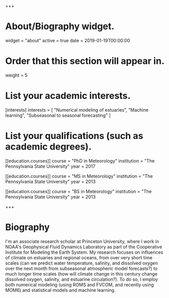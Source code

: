 +++
# About/Biography widget.
widget = "about"
active = true
date = 2019-01-19T00:00:00

# Order that this section will appear in.
weight = 5

# List your academic interests.
[interests]
  interests = [
    "Numerical modeling of estuaries",
    "Machine learning",
    "Subseasonal to seasonal forecasting"
  ]

# List your qualifications (such as academic degrees).
[[education.courses]]
  course = "PhD in Meteorology"
  institution = "The Pennsylvania State University"
  year = 2017

[[education.courses]]
  course = "MS in Meteorology"
  institution = "The Pennsylvania State University"
  year = 2013

[[education.courses]]
  course = "BS in Meteorology"
  institution = "The Pennsylvania State University"
  year = 2013
 
+++

# Biography

I'm an associate research scholar at Princeton University, where I work in NOAA's Geophysical Fluid Dynamics Laboratory as part of the Cooperative Institute for Modeling the Earth System. My research focuses on influences of climate on estuaries and regional oceans, from over very short time scales (can we predict water temperature, salinity, and dissolved oxygen over the next month from subseasonal atmospheric model forecasts?) to much longer time scales (how will climate change in this century change dissolved oxygen, salinity, and estuarine circulation?). To do so, I employ both numerical modeling (using ROMS and FVCOM, and recently using MOM6) and statistical models and machine learning. 